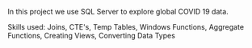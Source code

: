 In this project we use SQL Server to explore global COVID 19 data.

Skills used: Joins, CTE's, Temp Tables, Windows Functions, Aggregate Functions, Creating Views, Converting Data Types
